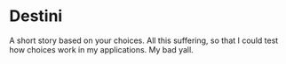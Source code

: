 # Destini
A short story based on your choices. All this suffering, so that I could test  how choices work in my applications. My bad yall.
